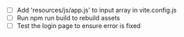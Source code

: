 - [ ] Add 'resources/js/app.js' to input array in vite.config.js
- [ ] Run npm run build to rebuild assets
- [ ] Test the login page to ensure error is fixed

